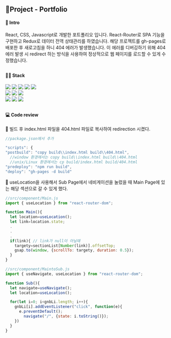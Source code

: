 ## 🚩Project - Portfolio

#### 📰 Intro 
React, CSS, Javascript로 개발한 포트폴리오 입니다. React-Router로 SPA 기능을 구현하고 Redux로 데이터 전역 상태관리를 하였습니다.
해당 프로젝트를 gh-pages로 배포한 후 새로고침을 하니 404 에러가 발생했습니다. 이 에러를 디버깅하기 위해 404 에러 발생 시 redirect 하는 방식을 사용하여 정상적으로 웹 페이지를 로드할 수 있게 수정했습니다.

##
#### 👩‍💻 Stack 
<div>
  <img src="https://img.shields.io/badge/React-61DAFB?style=for-the-badge&logo=react&logoColor=white">
  <img src="https://img.shields.io/badge/Redux-764abc?style=for-the-badge&logo=redux&logoColor=white">
  <img src="https://img.shields.io/badge/React router-ca4245?style=for-the-badge&logo=reactrouter&logoColor=white">
  <img src="https://img.shields.io/badge/css-1572b6?style=for-the-badge&logo=css3&logoColor=white">
  <img src="https://img.shields.io/badge/Javascript-F7DF1E?style=for-the-badge&logo=javascript&logoColor=white">
</div>
<div>
  <img src="https://img.shields.io/badge/Figma-F24E1E?style=for-the-badge&logo=figma&logoColor=white">
  <img src="https://img.shields.io/badge/git-F05032?style=for-the-badge&logo=git&logoColor=white">
  <img src="https://img.shields.io/badge/github-181717?style=for-the-badge&logo=github&logoColor=white">
</div>
<div>
  <img src="https://img.shields.io/badge/gsap-0AE448?style=for-the-badge&logo=gsap&logoColor=white">
  <img src="https://img.shields.io/badge/swiper.js-6332F6?style=for-the-badge&logo=aos&logoColor=white">
  <img src="https://img.shields.io/badge/aos-1FA2ED?style=for-the-badge&logo=aos&logoColor=white">
</div>

##
#### 💻 Code review
🔸 빌드 후 index.html 파일을 404.html 파일로 복사하여 redirection 시켰다.
```javascript
//package.json에서 추가

"scripts": {
"postbuild": "copy build\\index.html build\\404.html",
  //window 환경에서는 copy build\\index.html build\\404.html
  //unix/Linux 환경에서는 cp build/index.html build/404.html
"predeploy": "npm run build",
"deploy": "gh-pages -d build"
```
🔸 useLocation을 사용해서 Sub Page에서 네비게이션을 눌렀을 때 Main Page에 있는 해당 섹션으로 갈 수 있게 했다.
```javascript
//src/component/Main.js
import { useLocation } from "react-router-dom";

function Main(){
  let location=useLocation();
  let link=location.state;
  .
  .
  .
  if(link){ // link가 null이 아닐때
    targety=sectionList[Number(link)].offsetTop;
    gsap.to(window, {scrollTo: targety, duration: 0.5});
  }
}
```
```javascript
//src/component/MaintoSub.js
import { useNavigate, useLocation } from "react-router-dom";

function Sub(){
  let navigate=useNavigate();
  let location=useLocation();

  for(let i=0; i<gnbLi.length; i++){
    gnbLi[i].addEventListener("click", function(e){
      e.preventDefault();
        navigate("/", {state: i.toString()});
    })
  }
}

```
